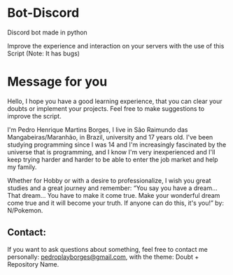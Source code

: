 # Bot-Discord
Discord bot made in python

Improve the experience and interaction on your servers with the use of this Script (Note: It has bugs)

# Message for you
Hello, I hope you have a good learning experience, that you can clear your doubts or implement your projects. Feel free to make suggestions to improve the script.

I'm Pedro Henrique Martins Borges, I live in São Raimundo das Mangabeiras/Maranhão, in Brazil, university and 17 years old. I've been studying programming since I was 14 and I'm increasingly fascinated by the universe that is programming, and I know I'm very inexperienced and I'll keep trying harder and harder to be able to enter the job market and help my family.

Whether for Hobby or with a desire to professionalize, I wish you great studies and a great journey and remember: “You say you have a dream… That dream… You have to make it come true. Make your wonderful dream come true and it will become your truth. If anyone can do this, it's you!” by: N/Pokemon.

## Contact:
If you want to ask questions about something, feel free to contact me personally: pedroplayborges@gmail.com, with the theme: Doubt + Repository Name.
